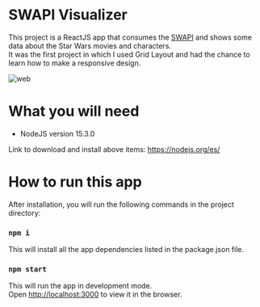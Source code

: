 # SWAPI Visualizer

This project is a ReactJS app that consumes the [SWAPI](https://swapi.dev/api) and shows some data about the Star Wars movies and characters.  
It was the first project in which I used Grid Layout and had the chance to learn how to make a responsive design.

![web](https://github.com/nicolastmaia/swapi-visualizer/assets/45211638/cd219680-0a53-44ba-a471-95a305c9103e)


# What you will need

- NodeJS version 15.3.0

Link to download and install above items: https://nodejs.org/es/

# How to run this app

After installation, you will run the following commands in the project directory:

### `npm i`
This will install all the app dependencies listed in the package.json file.

### `npm start`

This will run the app in development mode.\
Open [http://localhost:3000](http://localhost:3000) to view it in the browser.
